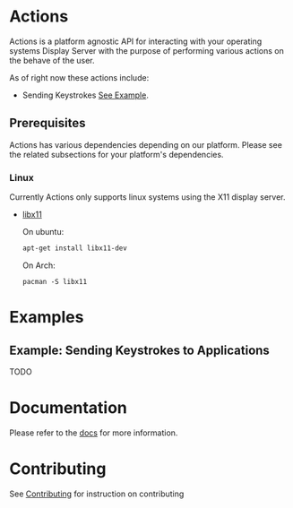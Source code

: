 # Actions

Actions is a platform agnostic API for interacting with your operating systems Display Server with the purpose of performing various actions on the behave of the user.

As of right now these actions include:
* Sending Keystrokes [See Example](#example-sending-keystrokes-to-applications).

## Prerequisites
Actions has various dependencies depending on our platform. Please see the related subsections for your platform's dependencies.

### Linux
Currently Actions only supports linux systems using the X11 display server.
* [libx11](https://x.org/releases/current/doc/libX11/libX11/libX11.html)
  
  On ubuntu:
  ```bash
  apt-get install libx11-dev
  ```

  On Arch:
  ```
  pacman -S libx11
  ```

# Examples

## Example: Sending Keystrokes to Applications
TODO

# Documentation
Please refer to the [docs](docs/Index.md) for more information.

# Contributing
See [Contributing](Contributing.md) for instruction on contributing